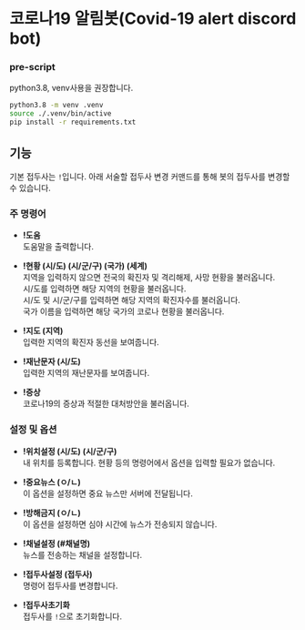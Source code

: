 # 코로나19 알림봇(Covid-19 alert discord bot)


### pre-script
python3.8, venv사용을 권장합니다.

```sh
python3.8 -m venv .venv
source ./.venv/bin/active
pip install -r requirements.txt
```

## 기능
기본 접두사는 ``!``입니다. 아래 서술할 접두사 변경 커맨드를 통해 봇의 접두사를 변경할 수 있습니다.

### 주 명령어
* **!도움**     
도움말을 출력합니다.
 
* **!현황 (시/도) (시/군/구) (국가) (세계)**    
지역을 입력하지 않으면 전국의 확진자 및 격리해제, 사망 현황을 불러옵니다.   
시/도를 입력하면 해당 지역의 현황을 불러옵니다.   
시/도 및 시/군/구를 입력하면 해당 지역의 확진자수를 불러옵니다.   
국가 이름을 입력하면 해당 국가의 코로나 현황을 불러옵니다.   
   
* **!지도 (지역)**    
입력한 지역의 확진자 동선을 보여줍니다.

* **!재난문자 (시/도)**    
입력한 지역의 재난문자를 보여줍니다.

* **!증상**    
코로나19의 증상과 적절한 대처방안을 불러옵니다.

### 설정 및 옵션
* **!위치설정 (시/도) (시/군/구)**    
내 위치를 등록합니다. 현황 등의 명령어에서 옵션을 입력할 필요가 없습니다.

* **!중요뉴스 (ㅇ/ㄴ)**    
이 옵션을 설정하면 중요 뉴스만 서버에 전달됩니다.

* **!방해금지 (ㅇ/ㄴ)**    
이 옵션을 설정하면 심야 시간에 뉴스가 전송되지 않습니다.

* **!채널설정 (#채널명)**    
뉴스를 전송하는 채널을 설정합니다.

* **!접두사설정 (접두사)**    
명령어 접두사를 변경합니다.

* **!접두사초기화**    
접두사를 ``!``으로 초기화합니다.

